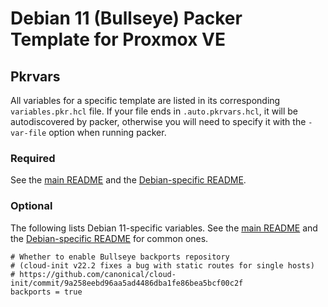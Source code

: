 # Debian 11 (Bullseye) Packer Template for Proxmox VE

## Pkrvars

All variables for a specific template are listed in its corresponding `variables.pkr.hcl` file. If your file ends in `.auto.pkrvars.hcl`, it will be autodiscovered by packer, otherwise you will need to specify it with the `-var-file` option when running packer.

### Required

See the [main README](../../README.md) and the [Debian-specific README](../README.md).

### Optional

The following lists Debian 11-specific variables. See the [main README](../../README.md) and the [Debian-specific README](../README.md) for common ones.

```hcl
# Whether to enable Bullseye backports repository
# (cloud-init v22.2 fixes a bug with static routes for single hosts)
# https://github.com/canonical/cloud-init/commit/9a258eebd96aa5ad4486dba1fe86bea5bcf00c2f
backports = true
```
